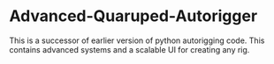 # Advanced-Quaruped-Autorigger
This is a successor of earlier version of python autorigging code. This contains advanced systems and a scalable UI for creating any rig.
